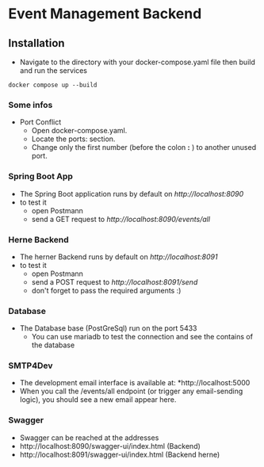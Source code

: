 # Event Management Backend

## Installation

* Navigate to the directory with your docker-compose.yaml file then build and run the services

```
docker compose up --build

```

### Some infos

* Port Conflict
    * Open docker-compose.yaml.
    * Locate the ports: section.
    * Change only the first number (before the colon **:** ) to another unused port.

### Spring Boot App

* The Spring Boot application runs by default on *http://localhost:8090*
* to test it
    * open Postmann
    * send a GET request to *http://localhost:8090/events/all*

### Herne Backend

* The herner Backend runs by default on *http://localhost:8091*
* to test it
    * open Postmann
    * send a POST request to *http://localhost:8091/send*
    * don't forget to pass the required arguments :)

### Database

* The Database base (PostGreSql) run on the port 5433
    * You can use mariadb to test the connection and see the contains of the database

### SMTP4Dev

* The development email interface is available at: *http://localhost:5000
* When you call the /events/all endpoint (or trigger any email-sending logic), you should see a new email appear here.

### Swagger
 *  Swagger can be reached at the addresses 
   * http://localhost:8090/swagger-ui/index.html (Backend) 
   * http://localhost:8091/swagger-ui/index.html (Backend herne)
